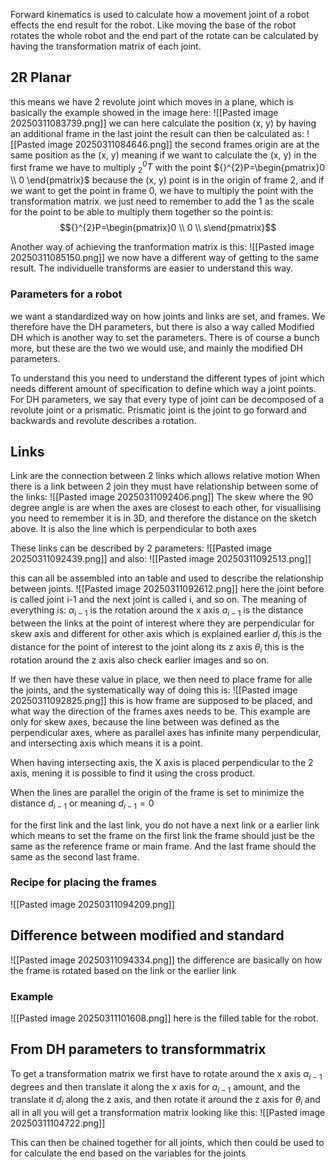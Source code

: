 Forward kinematics is used to calculate how a movement joint of a robot effects the end result for the robot. Like moving the base of the robot rotates the whole robot and the end part of the rotate can be calculated by having the transformation matrix of each joint.

## 2R Planar
this means we have 2 revolute joint which moves in a plane, which is basically the example showed in the image here:
![[Pasted image 20250311083739.png]]
we can here calculate the position (x, y) by having an additional frame in the last joint
the result can then be calculated as:
![[Pasted image 20250311084646.png]]
the second frames origin are at the same position as the (x, y) meaning if we want to calculate the (x, y) in the first frame we have to multiply ${}^{0}_{2}T$ with the point ${}^{2}P=\begin{pmatrix}0 \\ 0 \end{pmatrix}$
because the (x, y) point is in the origin of frame 2, and if we want to get the point in frame 0, we have to multiply the point with the transformation matrix.
we just need to remember to add the 1 as the scale for the point to be able to multiply them together so the point is:
$${}^{2}P=\begin{pmatrix}0 \\ 0 \\ s\end{pmatrix}$$


Another way of achieving the tranformation matrix is this:
![[Pasted image 20250311085150.png]]
we now have a different way of getting to the same result. The individuelle transforms are easier to understand this way.

### Parameters for a robot
we want a standardized way on how joints and links are set, and frames. We therefore have the DH parameters, but there is also a way called Modified DH which is another way to set the parameters. There is of course a bunch more, but these are the two we would use, and mainly the modified DH parameters.

To understand this you need to understand the different types of joint which needs different amount of specification to define which way a joint points.
For DH parameters, we say that every type of joint can be decomposed of a revolute joint or a prismatic. Prismatic joint is the joint to go forward and backwards and revolute describes a rotation.


## Links
Link are the connection between 2 links which allows relative motion
When there is a link between 2 join they must have relationship between some of the links:
![[Pasted image 20250311092406.png]]
The skew where the 90 degree angle is are when the axes are closest to each other, for visuallising you need to remember it is in 3D, and therefore the distance on the sketch above. It is also the line which is perpendicular to both axes

These links can be described by 2 parameters:
![[Pasted image 20250311092439.png]]
and also:
![[Pasted image 20250311092513.png]]

this can all be assembled into an table and used to describe the relationship between joints.
![[Pasted image 20250311092612.png]]
here the joint before is called joint i-1 and the next joint is called i, and so on.
The meaning of everything is:
$\alpha_{i-1}$ is the rotation around the x axis
$a_{i-1}$ is the distance between the links at the point of interest where they are perpendicular for skew axis and different for other axis which is explained earlier
$d_{i}$ this is the distance for the point of interest to the joint along its z axis
$\theta_{i}$ this is the rotation around the z axis
also check earlier images and so on.




If we then have these value in place, we then need to place frame for alle the joints, and the systematically way of doing this is:
![[Pasted image 20250311092825.png]]
this is how frame are supposed to be placed, and what way the direction of the frames axes needs to be. This example are only for skew axes, because the line between was defined as the perpendicular axes, where as parallel axes has infinite many perpendicular, and intersecting axis which means it is a point.

When having intersecting axis, the X axis is placed perpendicular to the 2 axis, mening it is possible to find it using the cross product. 

When the lines are parallel the origin of the frame is set to minimize the distance $d_{i-1}$ or meaning $d_{i-1}=0$

for the first link and the last link, you do not have a next link or a earlier link which means to set the frame on the first link the frame should just be the same as the reference frame or main frame.
And the last frame should the same as the second last frame.

### Recipe for placing the frames
![[Pasted image 20250311094209.png]]




## Difference between modified and standard
![[Pasted image 20250311094334.png]]
the difference are basically on how the frame is rotated based on the link or the earlier link

### Example
![[Pasted image 20250311101608.png]]
here is the filled table for the robot.


## From DH parameters to transformmatrix
To get a transformation matrix we first have to rotate around the x axis $\alpha_{i-1}$ degrees and then translate it along the x axis for $a_{i-1}$ amount, and the translate it $d_{i}$ along the z axis, and then rotate it around the z axis for $\theta_{i}$ and all in all you will get a transformation matrix looking like this:
![[Pasted image 20250311104722.png]]


This can then be chained together for all joints, which then could be used to for calculate the end based on the variables for the joints

